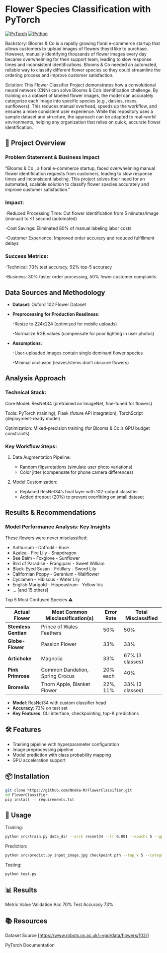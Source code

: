 # Flower Species Classification with PyTorch

[![PyTorch](https://img.shields.io/badge/PyTorch-%23EE4C2C.svg?logo=PyTorch&logoColor=white)](https://pytorch.org/)
[![Python](https://img.shields.io/badge/Python-3.8%2B-blue)](https://www.python.org/)

Backstory:
Blooms & Co is a rapidly growing floral e-commerce startup that allows customers to upload images of flowers they’d like to purchase. However, manually identifying thousands of flower images every day became overwhelming for their support team, leading to slow response times and inconsistent identifications. Blooms & Co needed an automated, reliable way to classify different flower species so they could streamline the ordering process and improve customer satisfaction.

Solution:
This Flower Classifier Project demonstrates how a convolutional neural network (CNN) can solve Blooms & Co’s identification challenge. By training on a dataset of labeled flower images, the model can accurately categorize each image into specific species (e.g., daisies, roses, sunflowers). This reduces manual overhead, speeds up the workflow, and ensures a more consistent user experience. While this repository uses a sample dataset and structure, the approach can be adapted to real-world environments, helping any organization that relies on quick, accurate flower identification.


## 🌸 Project Overview
### Problem Statement & Business Impact ###
“Blooms & Co., a floral e-commerce startup, faced overwhelming manual flower identification requests from customers, leading to slow response times and inconsistent labeling. This project solves their need for an automated, scalable solution to classify flower species accurately and improve customer satisfaction.”

### Impact: ###

  -Reduced Processing Time: Cut flower identification from 5 minutes/image         (manual) to <1 second (automated)
  
  -Cost Savings: Eliminated 80% of manual labeling labor costs
  
  -Customer Experience: Improved order accuracy and reduced fulfillment delays

### Success Metrics: ###

  -Technical: 73% test accuracy, 92% top-5 accuracy
  
  -Business: 30% faster order processing, 50% fewer customer complaints

## Data Sources and Methodology ##

- **Dataset**: Oxford 102 Flower Dataset
  
- **Preprocessing for Production Readiness**:
  
    -Resize to 224x224 (optimized for mobile uploads)
  
    -Normalize RGB values (compensate for poor lighting in user photos)

- **Assumptions**:
  
    -User-uploaded images contain single dominant flower species
  
    -Minimal occlusion (leaves/stems don’t obscure flowers)

## Analysis Approach ##

### Technical Stack: ###
Core Model: ResNet34 (pretrained on ImageNet, fine-tuned for flowers)

Tools: PyTorch (training), Flask (future API integration), TorchScript (deployment-ready model)

Optimization: Mixed-precision training (for Blooms & Co.’s GPU budget constraints)

### Key Workflow Steps: ###
1. Data Augmentation Pipeline:
    - Random flips/rotations (simulate user photo variations)
    - Color jitter (compensate for phone camera differences)
  
2. Model Customization:
    - Replaced ResNet34’s final layer with 102-output classifier
    - Added dropout (20%) to prevent overfitting on small dataset


## Results & Recommendations ##
### Model Performance Analysis: Key Insights ###
These flowers were never misclassified:

- Anthurium          - Daffodil          - Rose
- Azalea             - Fire Lily         - Snapdragon
- Bee Balm           - Foxglove          - Sunflower
- Bird of Paradise   - Frangipani        - Sweet William
- Black-Eyed Susan   - Fritillary        - Sword Lily
- Californian Poppy  - Geranium          - Wallflower
- Cyclamen           - Hibiscus          - Water Lily
- English Marigold   - Hippeastrum       - Yellow Iris
- ... [and 15 others]

Top 5 Most Confused Species ⚠️


| Actual Flower          | Most Common Misclassification(s)       | Error Rate | Total Misclassified |
|------------------------|-----------------------------------------|------------|---------------------|
| **Stemless Gentian**   | Prince of Wales Feathers                | 50%        | 50%                 |
| **Globe-Flower**       | Passion Flower                          | 33%        | 33%                 |
| **Artichoke**          | Magnolia                                | 33%        | 67% (3 classes)     |
| **Pink Primrose**      | Common Dandelion, Spring Crocus         | 20% each   | 40%                 |
| **Bromelia**           | Thorn Apple, Blanket Flower             | 22%, 11%   | 33% (3 classes)     |


- **Model**: ResNet34 with custom classifier head
- **Accuracy**: 73% on test set
- **Key Features**: CLI interface, checkpointing, top-K predictions

## 🛠️ Features
- Training pipeline with hyperparameter configuration
- Image preprocessing pipeline
- Model prediction with class probability mapping
- GPU acceleration support

## 📦 Installation
```bash
git clone https://github.com/Nneka-M/FlowerClassifier.git
cd FlowerClassifier
pip install -r requirements.txt 

```
## 🚀 Usage
Training:
```bash
python src/train.py data_dir --arch resnet34 --lr 0.001 --epochs 5 --gpu
```
Prediction:
```bash
python src/predict.py input_image.jpg checkpoint.pth --top_k 5 --category_names cat_to_name.json
```
Testing:
```bash
python test.py
```

## 📊 Results
Metric	        Value
Validation Acc	70%
Test Accuracy	  73%

## 📚 Resources
Dataset Source [https://www.robots.ox.ac.uk/~vgg/data/flowers/102/]

PyTorch Documentation
